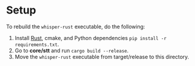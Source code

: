 # Setup

To rebuild the `whisper-rust` executable, do the following:

1. Install [Rust](https://www.rust-lang.org/tools/install), cmake, and Python dependencies `pip install -r requirements.txt`.
2. Go to **core/stt** and run `cargo build --release`.
3. Move the `whisper-rust` executable from target/release to this directory.
